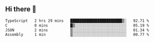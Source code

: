 ## Hi there 👋

 <!--START_SECTION:waka-->

```txt
TypeScript   2 hrs 29 mins   ███████████████████████▒░   92.71 %
C            8 mins          █▒░░░░░░░░░░░░░░░░░░░░░░░   05.19 %
JSON         2 mins          ▒░░░░░░░░░░░░░░░░░░░░░░░░   01.34 %
Assembly     1 min           ▒░░░░░░░░░░░░░░░░░░░░░░░░   00.77 %
```

<!--END_SECTION:waka-->

<!--
**ValentinRapp/ValentinRapp** is a ✨ _special_ ✨ repository because its `README.md` (this file) appears on your GitHub profile.

Here are some ideas to get you started:

- 🔭 I’m currently working on ...
- 🌱 I’m currently learning ...
- 👯 I’m looking to collaborate on ...
- 🤔 I’m looking for help with ...
- 💬 Ask me about ...
- 📫 How to reach me: ...
- 😄 Pronouns: ...
- ⚡ Fun fact: ...
-->
